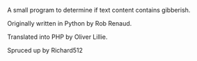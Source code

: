 A small program to determine if text content contains gibberish.

Originally written in Python by Rob Renaud.

Translated into PHP by Oliver Lillie.

Spruced up by Richard512
